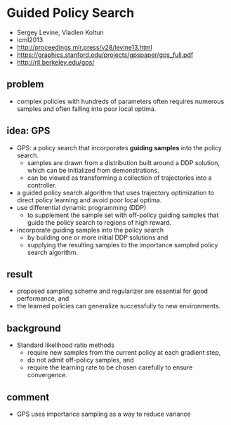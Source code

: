 # Guided Policy Search
* Sergey Levine, Vladlen Koltun
* icml2013
* http://proceedings.mlr.press/v28/levine13.html
* https://graphics.stanford.edu/projects/gpspaper/gps_full.pdf
* http://rll.berkeley.edu/gps/

## problem
* complex policies with hundreds of parameters often requires numerous samples and 
  often falling into poor local optima.
  
## idea: GPS
* GPS: a policy search that incorporates **guiding samples** into the policy search. 
  * samples are drawn from a distribution built around a DDP solution,
    which can be initialized from demonstrations. 
  * can be viewed as transforming a collection of trajectories into a controller. 
* a guided policy search algorithm that uses trajectory optimization to 
  direct policy learning and avoid poor local optima.
* use differential dynamic programming (DDP)
  * to supplement the sample set with off-policy guiding samples that 
    guide the policy search to regions of high reward.
* incorporate guiding samples into the policy search 
  * by building one or more initial DDP solutions and 
  * supplying the resulting samples to the importance sampled policy search algorithm. 
 
## result
* proposed sampling scheme and regularizer are essential for good performance, and 
* the learned policies can generalize successfully to new environments.

## background
* Standard likelihood ratio methods 
  * require new samples from the current policy at each gradient step, 
  * do not admit off-policy samples, and 
  * require the learning rate to be chosen carefully to ensure convergence.
  
## comment
* GPS uses importance sampling as a way to reduce variance
